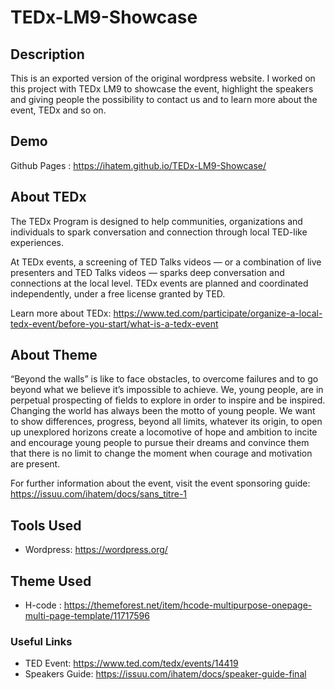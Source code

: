 # TEDx-LM9-Showcase

## Description

This is an exported version of the original wordpress website. I worked on this project with TEDx LM9 to showcase the event, highlight the speakers and giving people the possibility to contact us and to learn more about the event, TEDx and so on. 


## Demo

Github Pages : https://ihatem.github.io/TEDx-LM9-Showcase/

## About TEDx 

The TEDx Program is designed to help communities, organizations and individuals to spark conversation and connection through local TED-like experiences.

At TEDx events, a screening of TED Talks videos — or a combination of live presenters and TED Talks videos — sparks deep conversation and connections at the local level. TEDx events are planned and coordinated independently, under a free license granted by TED.

Learn more about TEDx: https://www.ted.com/participate/organize-a-local-tedx-event/before-you-start/what-is-a-tedx-event

## About Theme

“Beyond the walls” is like to face obstacles, to overcome failures and to go beyond what we believe it’s impossible to achieve. 
We, young people, are in perpetual prospecting of fields to explore in order to inspire and be inspired. 
Changing the world has always been the motto of young people. We want to show differences, progress, beyond all limits, whatever its origin, to open up unexplored horizons create a locomotive of hope and ambition to incite and encourage young people to pursue their dreams and convince them that there is no limit to change the moment when courage and motivation are present.

For further information about the event, visit the event sponsoring guide: https://issuu.com/ihatem/docs/sans_titre-1

## Tools Used

 * Wordpress: https://wordpress.org/ 
 
## Theme Used

* H-code : https://themeforest.net/item/hcode-multipurpose-onepage-multi-page-template/11717596

 
### Useful Links

* TED Event: https://www.ted.com/tedx/events/14419
* Speakers Guide: https://issuu.com/ihatem/docs/speaker-guide-final
